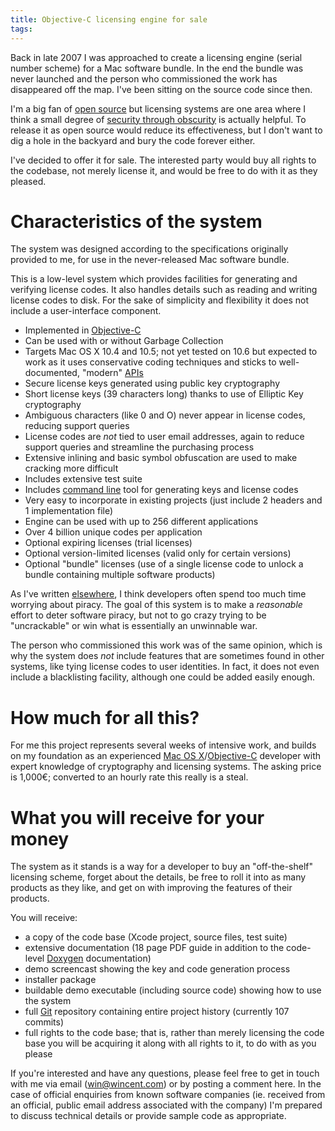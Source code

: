 ```yaml
---
title: Objective-C licensing engine for sale
tags: 
---
```


Back in late 2007 I was approached to create a licensing engine (serial number scheme) for a Mac software bundle. In the end the bundle was never launched and the person who commissioned the work has disappeared off the map. I've been sitting on the source code since then.

I'm a big fan of [open source](/wiki/open_source) but licensing systems are one area where I think a small degree of [security through obscurity](/wiki/security_through_obscurity) is actually helpful. To release it as open source would reduce its effectiveness, but I don't want to dig a hole in the backyard and bury the code forever either.

I've decided to offer it for sale. The interested party would buy all rights to the codebase, not merely license it, and would be free to do with it as they pleased.

# Characteristics of the system

The system was designed according to the specifications originally provided to me, for use in the never-released Mac software bundle.

This is a low-level system which provides facilities for generating and verifying license codes. It also handles details such as reading and writing license codes to disk. For the sake of simplicity and flexibility it does not include a user-interface component.

-   Implemented in [Objective-C](/wiki/Objective-C)
-   Can be used with or without Garbage Collection
-   Targets Mac OS X 10.4 and 10.5; not yet tested on 10.6 but expected to work as it uses conservative coding techniques and sticks to well-documented, "modern" [APIs](/wiki/APIs)
-   Secure license keys generated using public key cryptography
-   Short license keys (39 characters long) thanks to use of Elliptic Key cryptography
-   Ambiguous characters (like 0 and O) never appear in license codes, reducing support queries
-   License codes are *not* tied to user email addresses, again to reduce support queries and streamline the purchasing process
-   Extensive inlining and basic symbol obfuscation are used to make cracking more difficult
-   Includes extensive test suite
-   Includes [command line](/wiki/command_line) tool for generating keys and license codes
-   Very easy to incorporate in existing projects (just include 2 headers and 1 implementation file)
-   Engine can be used with up to 256 different applications
-   Over 4 billion unique codes per application
-   Optional expiring licenses (trial licenses)
-   Optional version-limited licenses (valid only for certain versions)
-   Optional "bundle" licenses (use of a single license code to unlock a bundle containing multiple software products)

As I've written [elsewhere](/blog/on-piracy), I think developers often spend too much time worrying about piracy. The goal of this system is to make a *reasonable* effort to deter software piracy, but not to go crazy trying to be "uncrackable" or win what is essentially an unwinnable war.

The person who commissioned this work was of the same opinion, which is why the system does *not* include features that are sometimes found in other systems, like tying license codes to user identities. In fact, it does not even include a blacklisting facility, although one could be added easily enough.

# How much for all this?

For me this project represents several weeks of intensive work, and builds on my foundation as an experienced [Mac OS X](/wiki/Mac_OS_X)/[Objective-C](/wiki/Objective-C) developer with expert knowledge of cryptography and licensing systems. The asking price is 1,000€; converted to an hourly rate this really is a steal.

# What you will receive for your money

The system as it stands is a way for a developer to buy an "off-the-shelf" licensing scheme, forget about the details, be free to roll it into as many products as they like, and get on with improving the features of their products.

You will receive:

-   a copy of the code base (Xcode project, source files, test suite)
-   extensive documentation (18 page PDF guide in addition to the code-level [Doxygen](/wiki/Doxygen) documentation)
-   demo screencast showing the key and code generation process
-   installer package
-   buildable demo executable (including source code) showing how to use the system
-   full [Git](/wiki/Git) repository containing entire project history (currently 107 commits)
-   full rights to the code base; that is, rather than merely licensing the code base you will be acquiring it along with all rights to it, to do with as you please

If you're interested and have any questions, please feel free to get in touch with me via email (<win@wincent.com>) or by posting a comment here. In the case of official enquiries from known software companies (ie. received from an official, public email address associated with the company) I'm prepared to discuss technical details or provide sample code as appropriate.

